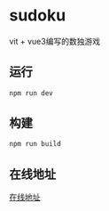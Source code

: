 # sudoku

vit + vue3编写的数独游戏

## 运行
```bash
npm run dev
```

## 构建
```bash
npm run build
```

## 在线地址
[在线地址](https://sudoku.blog1997.com)
